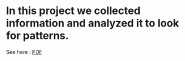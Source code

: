 # In this project we collected information and analyzed it to look for patterns. 

See here : [PDF](Casino.pdf)
